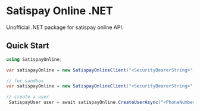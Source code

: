 # Satispay Online .NET

Unofficial .NET package for satispay online API.

## Quick Start

```csharp
using SatispayOnline;

var satispayOnline = new SatispayOnlineClient("<SecurityBearerString>");

// for sandbox
var satispayOnline = new SatispayOnlineClient("<SecurityBearerString>", SatispayEnvironment.Sandbox);

// create a user
 SatispayUser user = await satispayOnline.CreateUserAsync("<PhoneNumber>");
```